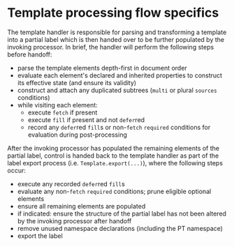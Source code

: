 # Template processing flow specifics
The template handler is responsible for parsing and transforming a template into a partial label which is then handed
over to be further populated by the invoking processor. In brief, the handler will perform the following steps before
handoff:

- parse the template elements depth-first in document order
- evaluate each element's declared and inherited properties to construct its effective state (and ensure its validity)
- construct and attach any duplicated subtrees (`multi` or plural `sources` conditions)
- while visiting each element:
    - execute `fetch` if present
    - execute `fill` if present and not `defer`red
    - record any `defer`red `fill`s or non-`fetch` `required` conditions for evaluation during post-processing

After the invoking processor has populated the remaining elements of the partial label, control is handed back to the
template handler as part of the label export process (i.e. `Template.export(...)`), where the following steps occur:

- execute any recorded `defer`red `fill`s
- evaluate any non-`fetch` `required` conditions; prune eligible optional elements
- ensure all remaining elements are populated
- if indicated: ensure the structure of the partial label has not been altered by the invoking processor after handoff
- remove unused namespace declarations (including the PT namespace)
- export the label

